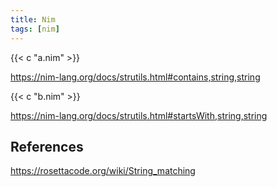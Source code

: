 ```yaml
---
title: Nim
tags: [nim]
---
```


{{< c "a.nim" >}}

<https://nim-lang.org/docs/strutils.html#contains,string,string>

{{< c "b.nim" >}}

<https://nim-lang.org/docs/strutils.html#startsWith,string,string>

## References

<https://rosettacode.org/wiki/String_matching>

